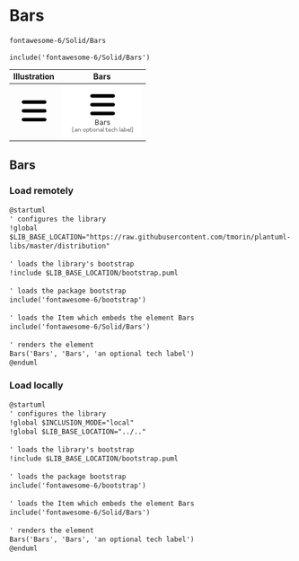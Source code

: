 # Bars


```text
fontawesome-6/Solid/Bars
```

```text
include('fontawesome-6/Solid/Bars')
```



| Illustration | Bars |
| :---: | :---: |
| ![illustration for Illustration](../../fontawesome-6/Solid/Bars.png) | ![illustration for Bars](../../fontawesome-6/Solid/Bars.Local.png) |




## Bars

### Load remotely
```plantuml
@startuml
' configures the library
!global $LIB_BASE_LOCATION="https://raw.githubusercontent.com/tmorin/plantuml-libs/master/distribution"

' loads the library's bootstrap
!include $LIB_BASE_LOCATION/bootstrap.puml

' loads the package bootstrap
include('fontawesome-6/bootstrap')

' loads the Item which embeds the element Bars
include('fontawesome-6/Solid/Bars')

' renders the element
Bars('Bars', 'Bars', 'an optional tech label')
@enduml
```

### Load locally
```plantuml
@startuml
' configures the library
!global $INCLUSION_MODE="local"
!global $LIB_BASE_LOCATION="../.."

' loads the library's bootstrap
!include $LIB_BASE_LOCATION/bootstrap.puml

' loads the package bootstrap
include('fontawesome-6/bootstrap')

' loads the Item which embeds the element Bars
include('fontawesome-6/Solid/Bars')

' renders the element
Bars('Bars', 'Bars', 'an optional tech label')
@enduml
```

